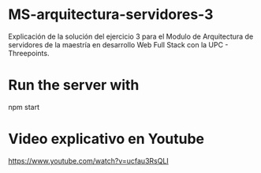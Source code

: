 
# MS-arquitectura-servidores-3
Explicación de la solución del ejercicio 3 para el Modulo de Arquitectura de servidores de la maestría en desarrollo Web Full Stack con la UPC - Threepoints.

# Run the server with
npm start

# Video explicativo en Youtube
https://www.youtube.com/watch?v=ucfau3RsQLI
